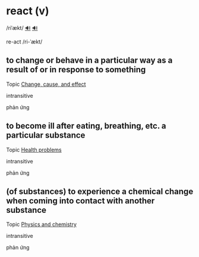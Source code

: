 # react (v)

/riˈækt/ [🔊](https://www.oxfordlearnersdictionaries.com/media/english/uk_pron/r/rea/react/react__gb_1.mp3) [🔊](https://www.oxfordlearnersdictionaries.com/media/english/us_pron/r/rea/react/react__us_1.mp3)

re-act /ri-ˈækt/

## to change or behave in a particular way as a result of or in response to something

Topic [Change, cause, and effect](../topics/change-cause-and-effect.md#change-cause--effect)

intransitive

phản ứng

## to become ill after eating, breathing, etc. a particular substance

Topic [Health problems](../topics/health-problems.md#health-problems)

intransitive

phản ứng

## (of substances) to experience a chemical change when coming into contact with another substance

Topic [Physics and chemistry](../topics/physics-and-chemistry.md#physics--chemistry)

intransitive

phản ứng